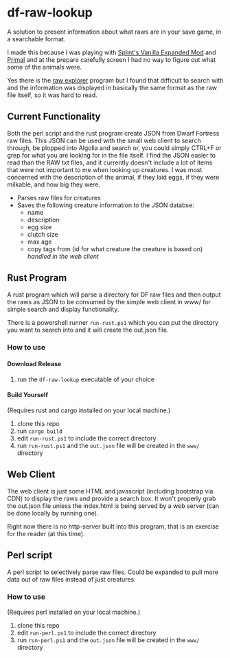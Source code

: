 # df-raw-lookup

A solution to present information about what raws are in your save game, in a searchable format.

I made this because I was playing with [Splint's Vanilla Expanded Mod](http://www.bay12forums.com/smf/index.php?topic=177593.0)
and [Primal](http://www.bay12forums.com/smf/index.php?topic=172869.15) and at the prepare carefully
screen I had no way to figure out what some of the animals were.

Yes there is the [raw explorer]() program but I found that difficult to search with and the information
was displayed in basically the same format as the raw file itself, so it was hard to read.

## Current Functionality

Both the perl script and the rust program create JSON from Dwarf Fortress raw files. This JSON
can be used with the small web client to search through, be plopped into Algolia and search or, 
you could simply CTRL+F or grep for what you are looking for in the file itself. I find the JSON
easier to read than the RAW txt files, and it currently doesn't include a lot of items that were
not important to me when looking up creatures. I was most concerned with the description of the 
animal, if they laid eggs, if they were milkable, and how big they were. 

- Parses raw files for creatures
- Saves the following creature information to the JSON databse:
    - name
    - description
    - egg size
    - clutch size
    - max age
    - copy tags from (id for what creature the creature is based on) *handled in the web client*

## Rust Program

A rust program which will parse a directory for DF raw files and then output the raws as JSON
to be consumed by the simple web client in www/ for simple search and display functionality.

There is a powershell runner `run-rust.ps1` which you can put the directory you want to search into
and it will create the out.json file.

### How to use

#### Download Release

1. run the `df-raw-lookup` executable of your choice

#### Build Yourself

(Requires rust and cargo installed on your local machine.)

1. clone this repo
2. run `cargo build`
3. edit `run-rust.ps1` to include the correct directory
4. run `run-rust.ps1` and the `out.json` file will be created in the `www/` directory

## Web Client

The web client is just some HTML and javascript (including bootstrap via CDN) to display the raws
and provide a search box. It won't properly grab the out.json file unless the index.html is being 
served by a web server (can be done locally by running one).

Right now there is no http-server built into this program, that is an exercise for the reader (at this time).

## Perl script

A perl script to selectively parse raw files. Could be expanded to pull more data out of raw files 
instead of just creatures.

### How to use

(Requires perl installed on your local machine.)

1. clone this repo
3. edit `run-perl.ps1` to include the correct directory
4. run `run-perl.ps1` and the `out.json` file will be created in the `www/` directory 